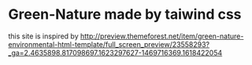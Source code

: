 # Green-Nature made by taiwind css

this site is inspired by http://preview.themeforest.net/item/green-nature-environmental-html-template/full_screen_preview/23558293?_ga=2.4635898.817098697.1623297627-1469716369.1618422054
